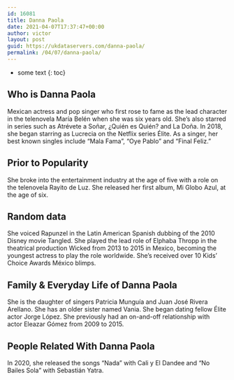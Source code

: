 ```yaml
---
id: 16081
title: Danna Paola
date: 2021-04-07T17:37:47+00:00
author: victor
layout: post
guid: https://ukdataservers.com/danna-paola/
permalink: /04/07/danna-paola/
---
```


* some text
{: toc}


## Who is Danna Paola



Mexican actress and pop singer who first rose to fame as the lead character in the telenovela María Belén when she was six years old. She&#8217;s also starred in series such as Atrévete a Soñar, ¿Quién es Quién? and La Doña. In 2018, she began starring as Lucrecia on the Netflix series Élite. As a singer, her best known singles include &#8220;Mala Fama&#8221;, &#8220;Oye Pablo&#8221; and &#8220;Final Feliz.&#8221; 

                
                
                
## Prior to Popularity



She broke into the entertainment industry at the age of five with a role on the telenovela Rayito de Luz. She released her first album, Mi Globo Azul, at the age of six. 

                
                
                
## Random data



She voiced Rapunzel in the Latin American Spanish dubbing of the 2010 Disney movie Tangled. She played the lead role of Elphaba Thropp in the theatrical production Wicked from 2013 to 2015 in Mexico, becoming the youngest actress to play the role worldwide. She&#8217;s received over 10 Kids&#8217; Choice Awards México blimps. 

                
                
                
## Family & Everyday Life of Danna Paola



She is the daughter of singers Patricia Munguía and Juan José Rivera Arellano. She has an older sister named Vania. She began dating fellow Élite actor Jorge López. She previously had an on-and-off relationship with actor Eleazar Gómez from 2009 to 2015. 

                
                
                
## People Related With Danna Paola



In 2020, she released the songs &#8220;Nada&#8221; with Cali y El Dandee and &#8220;No Bailes Sola&#8221; with Sebastián Yatra.

                
              
            
          
          
          